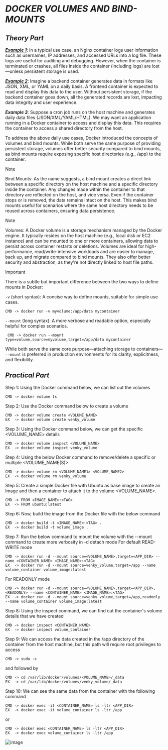 # _DOCKER VOLUMES AND BIND-MOUNTS_

## _Theory Part_

<ins>***Example 1***</ins>: In a typical use case, an Nginx container logs user information such as usernames, IP addresses, and accessed URLs into a log file. These logs are useful for auditing and debugging. However, when the container is terminated or crashes, all files inside the container (including logs) are lost—unless persistent storage is used.

***<ins>Example 2</ins>***: Imagine a backend container generates data in formats like JSON, XML, or YAML on a daily basis. A frontend container is expected to read and display this data to the user. Without persistent storage, if the backend container goes down, all the generated records are lost, impacting data integrity and user experience.

***Example 3***: Suppose a cron job runs on the host machine and generates daily data files (JSON/XML/YAML/HTML). We may want an application running in a Docker container to access and display this data. This requires the container to access a shared directory from the host.
	
To address the above daily use cases, Docker introduced the concepts of volumes and bind mounts. While both serve the same purpose of providing persistent storage, volumes offer better security compared to bind mounts, as bind mounts require exposing specific host directories (e.g., /app) to the container.
	
> [!NOTE]
> Bind Mounts: As the name suggests, a bind mount creates a direct link between a specific directory on the host machine and a specific directory inside the container. Any changes made within the container to that directory are reflected on the host, and vice versa. Even if the container stops or is removed, the data remains intact on the host. This makes bind mounts useful for scenarios where the same host directory needs to be reused across containers, ensuring data persistence.

> [!NOTE]
> Volumes: A Docker volume is a storage mechanism managed by the Docker engine. It typically resides on the host machine (e.g., local disk or EC2 instance) and can be mounted to one or more containers, allowing data to persist across container restarts or deletions. Volumes are ideal for high-performance, read/write-intensive workloads and are easier to manage, back up, and migrate compared to bind mounts. They also offer better security and abstraction, as they're not directly linked to host file paths.

> [!IMPORTANT]
> There is a subtle but important difference between the two ways to define mounts in Docker:

`-v` (short syntax): A concise way to define mounts, suitable for simple use cases.
```	
CMD -> docker run -v myvolume:/app/data mycontainer
```	
`--mount` (long syntax): A more verbose and readable option, especially helpful for complex scenarios.
```
 CMD -> docker run --mount type=volume,source=myvolume,target=/app/data mycontainer
```
While both serve the same core purpose—attaching storage to containers— `--mount` is preferred in production environments for its clarity, explicitness, and flexibility.

## _Practical Part_

Step 1: Using the Docker command below, we can list out the volumes 
```
CMD -> docker volume ls
```
Step 2: Use the Docker command below to create a volume
```
CMD -> docker volume create <VOLUME_NAME> 
EX  -> docker volume create venky_volume
```
Step 3: Using the Docker command below, we can get the specific <VOLUME_NAME> details
```
CMD -> docker volume inspect <VOLUME_NAME>
EX  -> docker volume inspect venky_volume
```	
Step 4: Using the below Docker command to remove/delete a specific or multiple <VOLUME_NAME(S)>
```
CMD -> docker volume rm <VOLUME_NAME1> <VOLUME_NAME2>
EX  -> docker volume rm venky_volume
```
Step 5: Create a simple Docker file with Ubuntu as base image to create an Image and then a container to attach it to the volume <VOLUME_NAME>. 
```
CMD -> FROM <IMAGE_NAME>:<TAG>
EX  -> FROM ubuntu:latest
```	
Step 6: Now, build the image from the Docker file with the below command
```
CMD -> docker build -t <IMAGE_NAME>:<TAG> .
EX  -> docker build -t volume_image .
```	
Step 7: Run the below command to mount the volume with the --mount command to create more verbosity in -d detach mode
For default READ-WRITE mode
```
CMD -> docker run -d --mount source=<VOLUME_NAME>,target=<APP_DIR> --name <CONTAINER_NAME> <IMAGE_NAME>:<TAG> 
EX  -> docker run -d --mount source=venky_volume,target=/app --name volume_container volume_image:latest
```
For READONLY mode
```	
CMD -> docker run -d --mount source=<VOLUME_NAME>,target=<APP_DIR>,<READONLY> --name <CONTAINER_NAME> <IMAGE_NAME>:<TAG> 
EX  -> docker run -d --mount source=venky_volume,target=/app,readonly --name volume_container volume_image:latest
```	
Step 8: Using the inspect command, we can find out the container's volume details that we have created 
```
CMD -> docker inspect <CONTAINER_NAME>
EX  -> docker inspect volume_container
```
Step 9:	We can access the data created in the /app directory of the container from the host machine, but this path will require root privileges to access
```
CMD -> sudo -s
```
and followed by
```
CMD -> cd /var/lib/docker/volumes/<VOLUME_NAME>/_data
EX  -> cd /var/lib/docker/volumes/venky_volume/_data
``` 
Step 10: We can see the same data from the container with the following command
```
CMD -> docker exec -it <CONTAINER_NAME> ls -ltr <APP_DIR>
EX  -> docker exec -it volume_container ls -ltr /app
```
or
```
CMD -> docker exec <CONTAINER_NAME> ls -ltr <APP_DIR>
EX  -> docker exec volume_container ls -ltr /app
```
![image](https://github.com/user-attachments/assets/38c6ac32-dc89-4ac0-8f6d-a5e676fb80bb)

